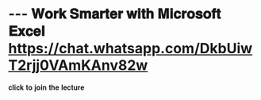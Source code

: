 # --- 𝐖𝐨𝐫𝐤 𝐒𝐦𝐚𝐫𝐭𝐞𝐫 𝐰𝐢𝐭𝐡 𝐌𝐢𝐜𝐫𝐨𝐬𝐨𝐟𝐭 𝐄𝐱𝐜𝐞𝐥 https://chat.whatsapp.com/DkbUiwT2rjj0VAmKAnv82w
𝐜𝐥𝐢𝐜𝐤 𝐭𝐨 𝐣𝐨𝐢𝐧 𝐭𝐡𝐞 𝐥𝐞𝐜𝐭𝐮𝐫𝐞
